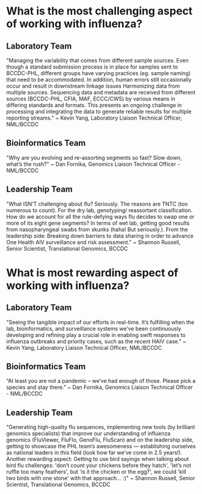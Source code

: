# What is the most challenging aspect of working with influenza?

## Laboratory Team

"Managing the variability that comes from different sample sources. Even though a standard submission process is in place 
for samples sent to BCCDC-PHL, different groups have varying practices (eg. sample naming) that need to be accommodated. 
In addition, human errors still occasionally occur and result in downstream linkage issues Harmonizing data from multiple 
sources. Sequencing data and metadata are received from different sources (BCCDC-PHL, CFIA, MAF, ECCC/CWS) by various means 
in differing standards and formats. This presents an ongoing challenge in processing and integrating the data to generate 
reliable results for multiple reporting streams." ~ Kevin Yang, Laboratory Liaison Technical Officer, NML/BCCDC

## Bioinformatics Team

"Why are you evolving and re-assorting segments so fast? Slow down, what’s the rush?" ~ Dan Fornika, Genomics Liaison Technical Officer - NML/BCCDC

## Leadership Team

"What ISN’T challenging about flu? Seriously. The reasons are TNTC (too numerous to count). For the dry lab, genotyping/
reassortant classification. How do we account for all the rule-defying ways flu decides to swap one or more of its eight 
gene segments? In terms of wet lab, getting good results from nasopharyngeal swabs from skunks (haha! But seriously.). 
From the leadership side: Breaking down barriers to data sharing in order to advance One Health AIV surveillance and 
risk assessment." ~ Shannon Russell, Senior Scientist, Translational Genomics, BCCDC 



# What is most rewarding aspect of working with influenza?

## Laboratory Team

"Seeing the tangible impact of our efforts in real-time. It’s fulfilling when the lab, bioinformatics, and surveillance
 systems we've been continuously developing and refining play a crucial role in enabling swift responses to influenza
  outbreaks and priority cases, such as the recent HAIV case."  ~ Kevin Yang, Laboratory Liaison Technical Officer, NML/BCCDC

## Bioinformatics Team

“At least you are not a pandemic – we’ve had enough of those. Please pick a species and stay there.” ~ Dan Fornika, 
Genomics Liaison Technical Officer - NML/BCCDC

## Leadership Team

"Generating high-quality flu sequences, implementing new tools (by brilliant genomics specialists) that improve our
 understanding of influenza genomics (FluViewer, FluFlo, GenoFlu, FluScan) and on the leadership side, getting to 
 showcase the PHL team’s awesomeness — establishing ourselves as national leaders in this field (look how far we’ve come 
 in 2.5 years!). Another rewarding aspect: Getting to use bird sayings when talking about bird flu challenges: 'don’t 
 count your chickens before they hatch', 'let’s not ruffle too many feathers', but 'is it the chicken or the egg?', we 
 could 'kill two birds with one stone' with that approach… :)" ~ Shannon Russell, Senior Scientist, Translational Genomics, BCCDC 
